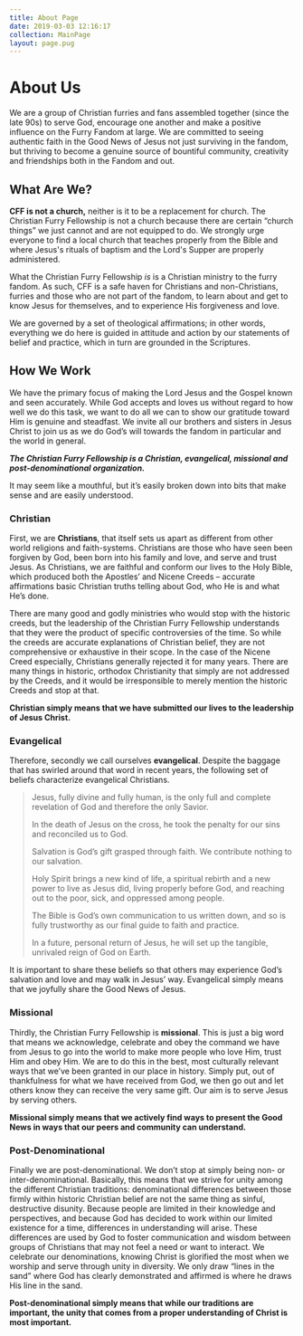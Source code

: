 ```yaml
---
title: About Page
date: 2019-03-03 12:16:17
collection: MainPage
layout: page.pug
---
```

# About Us

We are a group of Christian furries and fans assembled together (since the late 90s) to serve God, encourage one another and make a positive influence on the Furry Fandom at large. We are committed to seeing authentic faith in the Good News of Jesus not just surviving in the fandom, but thriving to become a genuine source of bountiful community, creativity and friendships both in the Fandom and out.

## What Are We?

**CFF is not a church,** neither is it to be a replacement for church. The Christian Furry Fellowship is not a church because there are certain “church things” we just cannot and are not equipped to do. We strongly urge everyone to find a local church that teaches properly from the Bible and where Jesus's rituals of baptism and the Lord's Supper are properly administered. 

What the Christian Furry Fellowship *is* is a Christian ministry to the furry fandom. As such, CFF is a safe haven for Christians and non-Christians, furries and those who are not part of the fandom, to learn about and get to know Jesus for themselves, and to experience His forgiveness and love. 

We are governed by a set of theological affirmations; in other words, everything we do here is guided in attitude and action by our statements of belief and practice, which in turn are grounded in the Scriptures.

## How We Work

We have the primary focus of making the Lord Jesus and the Gospel known and seen accurately. While God accepts and loves us without regard to how well we do this task, we want to do all we can to show our gratitude toward Him is genuine and steadfast. We invite all our brothers and sisters in Jesus Christ to join us as we do God’s will towards the fandom in particular and the world in general.

***The Christian Furry Fellowship is a Christian, evangelical, missional and post-denominational organization.*** 

It may seem like a mouthful, but it’s easily broken down into bits that make sense and are easily understood.

### Christian

First, we are **Christians**, that itself sets us apart as different from other world religions and faith-systems. Christians are those who have seen been forgiven by God, been born into his family and love, and serve and trust Jesus. As Christians, we are faithful and conform our lives to the Holy Bible, which produced both the Apostles’ and Nicene Creeds – accurate affirmations basic Christian truths telling about God, who He is and what He’s done. 

There are many good and godly ministries who would stop with the historic creeds, but the leadership of the Christian Furry Fellowship understands that they were the product of specific controversies of the time. So while the creeds are accurate explanations of Christian belief, they are not comprehensive or exhaustive in their scope. In the case of the Nicene Creed especially, Christians generally rejected it for many years. There are many things in historic, orthodox Christianity that simply are not addressed by the Creeds, and it would be irresponsible to merely mention the historic Creeds and stop at that. 

**Christian simply means that we have submitted our lives to the leadership of Jesus Christ.**

### Evangelical

Therefore, secondly we call ourselves **evangelical**. Despite the baggage that has swirled around that word in recent years, the following set of beliefs characterize evangelical Christians.

> Jesus, fully divine and fully human, is the only full and complete revelation of God and therefore the only Savior.
>
> In the death of Jesus on the cross, he took the penalty for our sins and reconciled us to God.
>
> Salvation is God’s gift grasped through faith. We contribute nothing to our salvation.
>
> Holy Spirit brings a new kind of life, a spiritual rebirth and a new power to live as Jesus did, living properly before God, and reaching out to the poor, sick, and oppressed among people.
>
> The Bible is God’s own communication to us written down, and so is fully trustworthy as our final guide to faith and practice.
>
> In a future, personal return of Jesus, he will set up the tangible, unrivaled reign of God on Earth.

It is important to share these beliefs so that others may experience God’s salvation and love and may walk in Jesus’ way. Evangelical simply means that we joyfully share the Good News of Jesus.

### Missional

Thirdly, the Christian Furry Fellowship is **missional**. This is just a big word that means we acknowledge, celebrate and obey the command we have from Jesus to go into the world to make more people who love Him, trust Him and obey Him. We are to do this in the best, most culturally relevant ways that we’ve been granted in our place in history. Simply put, out of thankfulness for what we have received from God, we then go out and let others know they can receive the very same gift. Our aim is to serve Jesus by serving others. 

**Missional simply means that we actively find ways to present the Good News in ways that our peers and community can understand.**

### Post-Denominational

Finally we are post-denominational. We don’t stop at simply being non- or inter-denominational. Basically, this means that we strive for unity among the different Christian traditions: denominational differences between those firmly within historic Christian belief are not the same thing as sinful, destructive disunity. Because people are limited in their knowledge and perspectives, and because God has decided to work within our limited existence for a time, differences in understanding will arise. These differences are used by God to foster communication and wisdom between groups of Christians that may not feel a need or want to interact. We celebrate our denominations, knowing Christ is glorified the most when we worship and serve through unity in diversity. We only draw “lines in the sand” where God has clearly demonstrated and affirmed is where he draws His line in the sand.

**Post-denominational simply means that while our traditions are important, the unity that comes from a proper understanding of Christ is most important.**